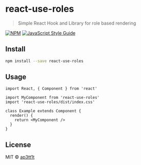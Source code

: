 # react-use-roles

> Simple React Hook and Library for role based rendering

[![NPM](https://img.shields.io/npm/v/react-use-roles.svg)](https://www.npmjs.com/package/react-use-roles) [![JavaScript Style Guide](https://img.shields.io/badge/code_style-standard-brightgreen.svg)](https://standardjs.com)

## Install

```bash
npm install --save react-use-roles
```

## Usage

```tsx
import React, { Component } from 'react'

import MyComponent from 'react-use-roles'
import 'react-use-roles/dist/index.css'

class Example extends Component {
  render() {
    return <MyComponent />
  }
}
```

## License

MIT © [ap3tt1t](https://github.com/ap3tt1t)
